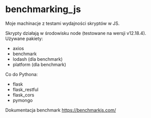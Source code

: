 # benchmarking_js
Moje machinacje z testami wydajności skryptów w JS.

Skrypty działają w środowisku node (testowane na wersji v12.18.4).
Używane pakiety:
- axios
- benchmark
- lodash (dla benchmark)
- platform (dla benchmark)

Co do Pythona:
- flask 
- flask_restful
- flask_cors
- pymongo

Dokumentacja benchmark
https://benchmarkjs.com/
